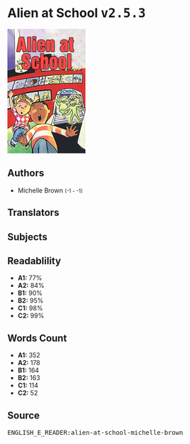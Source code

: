# Alien at School <kbd>v2.5.3</kbd>

![](./cover.medium.jpg "")

## Authors


 - Michelle Brown <small>(-1 - -1)</small>

## Translators



## Subjects



## Readablility


 - **A1:** 77%
 - **A2:** 84%
 - **B1:** 90%
 - **B2:** 95%
 - **C1:** 98%
 - **C2:** 99%

## Words Count


 - **A1:** 352
 - **A2:** 178
 - **B1:** 164
 - **B2:** 163
 - **C1:** 114
 - **C2:** 52

## Source


<kbd>ENGLISH_E_READER:alien-at-school-michelle-brown</kbd>
